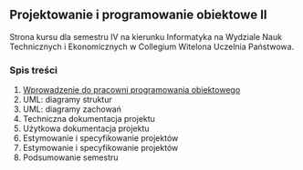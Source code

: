 ## Projektowanie i programowanie obiektowe II
Strona kursu dla semestru IV na kierunku Informatyka na Wydziale Nauk Technicznych i Ekonomicznych w Collegium Witelona Uczelnia Państwowa.

### Spis treści
1. [Wprowadzenie do pracowni programowania obiektowego](./classes/lab01.md)
1. UML: diagramy struktur
1. UML: diagramy zachowań
1. Techniczna dokumentacja projektu
1. Użytkowa dokumentacja projektu
1. Estymowanie i specyfikowanie projektów
1. Estymowanie i specyfikowanie projektów
1. Podsumowanie semestru